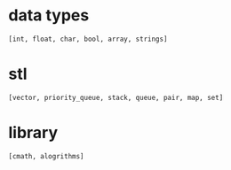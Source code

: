 # data types 
    [int, float, char, bool, array, strings]
    
# stl 
    [vector, priority_queue, stack, queue, pair, map, set]

# library
    [cmath, alogrithms]